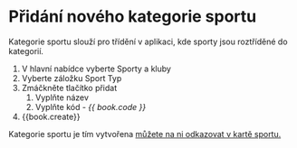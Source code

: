 # Přidání nového kategorie sportu
Kategorie sportu slouží pro třídění v aplikaci, kde sporty jsou roztříděné do kategorií.

1. V hlavní nabídce vyberte Sporty a kluby
2. Vyberte záložku Sport Typ
3. Zmáčkněte tlačítko přidat
   1. Vyplňte název 
   2. Vyplňte kód - _{{ book.code }}_
4. {{book.create}}

Kategorie sportu je tím vytvořena [můžete na ni odkazovat v kartě sportu.](/pridani-sportu.md "Přejít na Přidání sportu")

